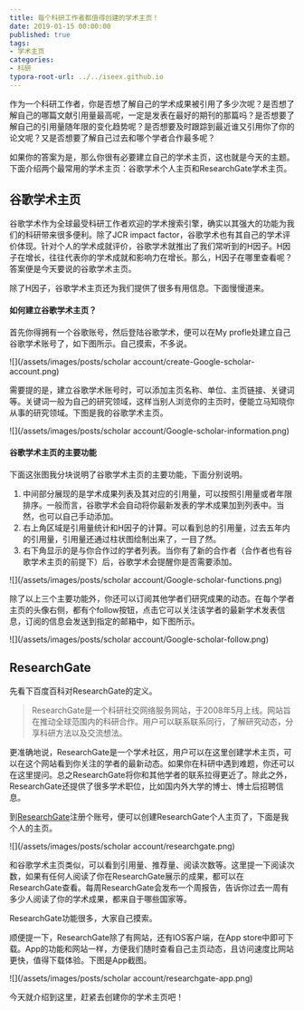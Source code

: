 ```yaml
---
title: 每个科研工作者都值得创建的学术主页！
date: 2019-01-15 00:00:00
published: true
tags:
- 学术主页
categories:
- 科研
typora-root-url: ../../iseex.github.io
---
```


作为一个科研工作者，你是否想了解自己的学术成果被引用了多少次呢？是否想了解自己的哪篇文献引用量最高呢，一定是发表在最好的期刊的那篇吗？是否想要了解自己的引用量随年限的变化趋势呢？是否想要及时跟踪到最近谁又引用你了你的论文呢？又是否想要了解自己过去和哪个学者合作最多呢？

如果你的答案为是，那么你很有必要建立自己的学术主页，这也就是今天的主题。下面介绍两个最常用的学术主页：谷歌学术个人主页和ResearchGate学术主页。

## 谷歌学术主页

谷歌学术作为全球最受科研工作者欢迎的学术搜索引擎，确实以其强大的功能为我们的科研带来很多便利。除了JCR impact factor，谷歌学术也有其自己的学术评价体现。针对个人的学术成就评价，谷歌学术就推出了我们常听到的H因子。H因子在增长，往往代表你的学术成就和影响力在增长。那么，H因子在哪里查看呢？答案便是今天要说的谷歌学术主页。

除了H因子，谷歌学术主页还为我们提供了很多有用信息。下面慢慢道来。

#### 如何建立谷歌学术主页？

首先你得拥有一个谷歌账号，然后登陆谷歌学术，便可以在My profle处建立自己谷歌学术账号了，如下图所示。自己摸索，不多说。

![](/assets/images/posts/scholar account/create-Google-scholar-account.png)

需要提的是，建立谷歌学术账号时，可以添加主页名称、单位、主页链接、关键词等。关键词一般为自己的研究领域，这样当别人浏览你的主页时，便能立马知晓你从事的研究领域。下图是我的谷歌学术主页。

![](/assets/images/posts/scholar account/Google-scholar-information.png)

#### 谷歌学术主页的主要功能

下面这张图我分块说明了谷歌学术主页的主要功能，下面分别说明。

1. 中间部分展现的是学术成果列表及其对应的引用量，可以按照引用量或者年限排序。一般而言，谷歌学术会自动将你最新发表的学术成果加到列表中。当然，也可以自己手动添加。
2. 右上角区域是引用量统计和H因子的计算。可以看到总的引用量，过去五年内的引用量，引用量还通过柱状图绘制出来了，一目了然。
3. 右下角显示的是与你合作过的学者列表。当你有了新的合作者（合作者也有谷歌学术主页的前提下）后，谷歌学术会提醒你是否需要添加。

![](/assets/images/posts/scholar account/Google-scholar-functions.png)

除了以上三个主要功能外，你还可以订阅其他学者们研究成果的动态。在每个学者主页的头像右侧，都有个follow按钮，点击它可以关注该学者的最新学术发表信息，订阅的信息会发送到指定的邮箱中，如下图所示。

![](/assets/images/posts/scholar account/Google-scholar-follow.png)

## ResearchGate

先看下百度百科对ResearchGate的定义。

> ResearchGate是一个科研社交网络服务网站，于2008年5月上线。网站旨在推动全球范围内的科研合作。用户可以联系联系同行，了解研究动态，分享科研方法以及交流想法。

更准确地说，ResearchGate是一个学术社区，用户可以在这里创建学术主页，可以在这个网站看到你关注的学者的最新动态。如果你在科研中遇到难题，你还可以在这里提问。总之ResearchGate将你和其他学者的联系拉得更近了。除此之外，ResearchGate还提供了很多学术职位，比如国内外大学的博士、博士后招聘信息。

到[ResearchGate](https://www.researchgate.net)注册个账号，便可以创建ResearchGate个人主页了，下面是我个人的主页。

![](/assets/images/posts/scholar account/researchgate.png)

和谷歌学术主页类似，可以看到引用量、推荐量、阅读次数等。这里提一下阅读次数，如果有任何人阅读了你在ResearchGate展示的成果，都可以在ResearchGate查看。每周ResearchGate会发布一个周报告，告诉你过去一周有多少人阅读了你的学术成果，都来自于哪些国家等。

ResearchGate功能很多，大家自己摸索。

顺便提一下，ResearchGate除了有网站，还有IOS客户端，在App store中即可下载。App的功能和网站一样，方便我们随时查看自己主页动态，且访问速度比网站更快，值得下载体验。下图是App截图。

![](/assets/images/posts/scholar account/researchgate-app.png)

今天就介绍到这里，赶紧去创建你的学术主页吧！